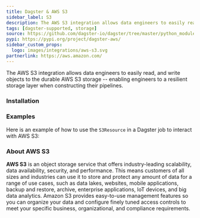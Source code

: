 ```yaml
---
title: Dagster & AWS S3
sidebar_label: S3
description: The AWS S3 integration allows data engineers to easily read and write objects to the durable AWS S3 storage, enabling engineers to have a resilient storage layer when constructing their pipelines.
tags: [dagster-supported, storage]
source: https://github.com/dagster-io/dagster/tree/master/python_modules/libraries/dagster-aws
pypi: https://pypi.org/project/dagster-aws/
sidebar_custom_props:
  logo: images/integrations/aws-s3.svg
partnerlink: https://aws.amazon.com/
---
```


The AWS S3 integration allows data engineers to easily read, and write objects to the durable AWS S3 storage -- enabling engineers to a resilient storage layer when constructing their pipelines.

### Installation

<PackageInstallInstructions packageName="dagster-aws" />

### Examples

Here is an example of how to use the `S3Resource` in a Dagster job to interact with AWS S3:

<CodeExample path="docs_snippets/docs_snippets/integrations/aws-s3.py" language="python" />

### About AWS S3

**AWS S3** is an object storage service that offers industry-leading scalability, data availability, security, and performance. This means customers of all sizes and industries can use it to store and protect any amount of data for a range of use cases, such as data lakes, websites, mobile applications, backup and restore, archive, enterprise applications, IoT devices, and big data analytics. Amazon S3 provides easy-to-use management features so you can organize your data and configure finely tuned access controls to meet your specific business, organizational, and compliance requirements.
